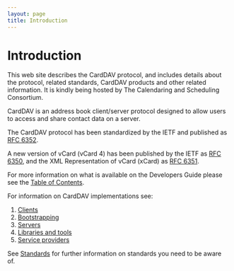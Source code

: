 ```yaml
---
layout: page
title: Introduction
---
```


# Introduction

This web site describes the CardDAV protocol, and includes details about the protocol, related standards, CardDAV products and other related information. It is kindly being hosted by The Calendaring and Scheduling Consortium.

CardDAV is an address book client/server protocol designed to allow users to access and share contact data on a server.

The CardDAV protocol has been standardized by the IETF and published as [RFC 6352](https://tools.ietf.org/html/rfc6352).

A new version of vCard (vCard 4) has been published by the IETF as [RFC 6350](https://tools.ietf.org/html/rfc6350), and the XML Representation of vCard (xCard) as [RFC 6351](https://tools.ietf.org/html/rfc6351).

For more information on what is available on the Developers Guide please see the [Table of Contents](/Table-of-Contents/).

For information on CardDAV implementations see:

1. [Clients](../Client-Implementations/)
1. [Bootstrapping](../Bootstrapping/)
1. [Servers](../Server-Implementations/)
1. [Libraries and tools](../libraries/)
1. [Service providers](../services/)

See [Standards](/Appendix/Standards/) for further information on standards you need to be aware of.
